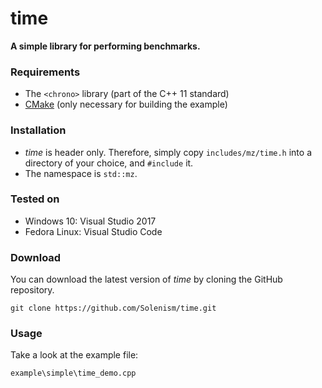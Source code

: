 # time
**A simple library for performing benchmarks.**

### Requirements

- The ```<chrono>``` library (part of the C++ 11 standard)
- [CMake](https://cmake.org/) (only necessary for building the example)

### Installation

- *time* is header only. Therefore, simply copy ```includes/mz/time.h``` into a directory of your choice, and ```#include``` it.
- The namespace is ```std::mz```.

### Tested on

- Windows 10: Visual Studio 2017
- Fedora Linux: Visual Studio Code
 
### Download 

You can download the latest version of *time* by cloning the GitHub repository.

	git clone https://github.com/Solenism/time.git
	
### Usage

Take a look at the example file:

	example\simple\time_demo.cpp
